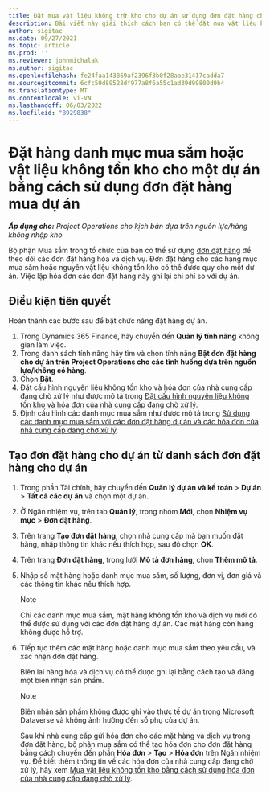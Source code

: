 ```yaml
---
title: Đặt mua vật liệu không trữ kho cho dự án sử dụng đơn đặt hàng cho dự án
description: Bài viết này giải thích cách bạn có thể đặt mua vật liệu không tồn kho cho một dự án bằng cách sử dụng lệnh mua dự án.
author: sigitac
ms.date: 09/27/2021
ms.topic: article
ms.prod: ''
ms.reviewer: johnmichalak
ms.author: sigitac
ms.openlocfilehash: fe24faa143869af2396f3b0f28aae31417cadda7
ms.sourcegitcommit: 6cfc50d89528df977a8f6a55c1ad39d99800d9b4
ms.translationtype: MT
ms.contentlocale: vi-VN
ms.lasthandoff: 06/03/2022
ms.locfileid: "8929838"
---
```

# <a name="order-procurement-categories-or-non-stocked-materials-for-a-project-using-project-purchase-orders"></a>Đặt hàng danh mục mua sắm hoặc vật liệu không tồn kho cho một dự án bằng cách sử dụng đơn đặt hàng mua dự án

_**Áp dụng cho:** Project Operations cho kịch bản dựa trên nguồn lực/hàng không nhập kho_

Bộ phận Mua sắm trong tổ chức của bạn có thể sử dụng [đơn đặt hàng](/dynamics365/supply-chain/procurement/purchase-order-overview) để theo dõi các đơn đặt hàng hóa và dịch vụ. Đơn đặt hàng cho các hạng mục mua sắm hoặc nguyên vật liệu không tồn kho có thể được quy cho một dự án. Việc lập hóa đơn các đơn đặt hàng này ghi lại chi phí so với dự án.

## <a name="prerequisites"></a>Điều kiện tiên quyết
Hoàn thành các bước sau để bật chức năng đặt hàng dự án.

1. Trong Dynamics 365 Finance, hãy chuyển đến **Quản lý tính năng** không gian làm việc.
2. Trong danh sách tính năng hãy tìm và chọn tính năng **Bật đơn đặt hàng cho dự án trên Project Operations cho các tình huống dựa trên nguồn lực/không có hàng**.
3. Chọn **Bật**.
4. Đặt cấu hình nguyên liệu không tồn kho và hóa đơn của nhà cung cấp đang chờ xử lý như được mô tả trong [Đặt cấu hình nguyên liệu không tồn kho và hóa đơn của nhà cung cấp đang chờ xử lý](configure-materials-nonstocked.md).
5. Định cấu hình các danh mục mua sắm như được mô tả trong [Sử dụng các danh mục mua sắm với các đơn đặt hàng dự án và các hóa đơn của nhà cung cấp đang chờ xử lý](configure-procurement-categories.md).

## <a name="create-a-project-purchase-order-from-the-project-purchase-order-list"></a>Tạo đơn đặt hàng cho dự án từ danh sách đơn đặt hàng cho dự án

1. Trong phần Tài chính, hãy chuyển đến **Quản lý dự án và kế toán** > **Dự án** > **Tất cả các dự án** và chọn một dự án.
2. Ở Ngăn nhiệm vụ, trên tab **Quản lý**, trong nhóm **Mới**, chọn **Nhiệm vụ mục** > **Đơn đặt hàng**.
3. Trên trang **Tạo đơn đặt hàng**, chọn nhà cung cấp mà bạn muốn đặt hàng, nhập thông tin khác nếu thích hợp, sau đó chọn **OK**.
4. Trên trang **Đơn đặt hàng**, trong lưới **Mô tả đơn hàng**, chọn **Thêm mô tả**.
5. Nhập số mặt hàng hoặc danh mục mua sắm, số lượng, đơn vị, đơn giá và các thông tin khác nếu thích hợp.

    > [!NOTE]
    > Chỉ các danh mục mua sắm, mặt hàng không tồn kho và dịch vụ mới có thể được sử dụng với các đơn đặt hàng dự án. Các mặt hàng còn hàng không được hỗ trợ.

6. Tiếp tục thêm các mặt hàng hoặc danh mục mua sắm theo yêu cầu, và xác nhận đơn đặt hàng.

    Biên lai hàng hóa và dịch vụ có thể được ghi lại bằng cách tạo và đăng một biên nhận sản phẩm.

    > [!NOTE]
    > Biên nhận sản phẩm không được ghi vào thực tế dự án trong Microsoft Dataverse và không ảnh hưởng đến sổ phụ của dự án.

    Sau khi nhà cung cấp gửi hóa đơn cho các mặt hàng và dịch vụ trong đơn đặt hàng, bộ phận mua sắm có thể tạo hóa đơn cho đơn đặt hàng bằng cách chuyển đến phần **Hóa đơn** > **Tạo** > **Hóa đơn** trên Ngăn nhiệm vụ. Để biết thêm thông tin về các hóa đơn của nhà cung cấp đang chờ xử lý, hãy xem [Mua vật liệu không tồn kho bằng cách sử dụng hóa đơn của nhà cung cấp đang chờ xử lý](pending-vendor-invoices.md).
